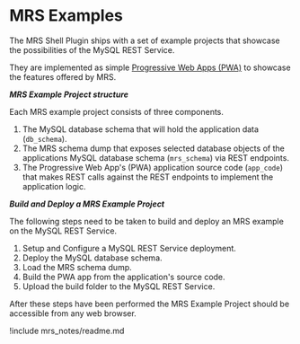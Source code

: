 <!-- Copyright (c) 2022, 2023, Oracle and/or its affiliates.

This program is free software; you can redistribute it and/or modify
it under the terms of the GNU General Public License, version 2.0,
as published by the Free Software Foundation.

This program is also distributed with certain software (including
but not limited to OpenSSL) that is licensed under separate terms, as
designated in a particular file or component or in included license
documentation.  The authors of MySQL hereby grant you an additional
permission to link the program and your derivative works with the
separately licensed software that they have included with MySQL.
This program is distributed in the hope that it will be useful,  but
WITHOUT ANY WARRANTY; without even the implied warranty of
MERCHANTABILITY or FITNESS FOR A PARTICULAR PURPOSE.  See
the GNU General Public License, version 2.0, for more details.

You should have received a copy of the GNU General Public License
along with this program; if not, write to the Free Software Foundation, Inc.,
51 Franklin St, Fifth Floor, Boston, MA 02110-1301 USA -->

# MRS Examples

The MRS Shell Plugin ships with a set of example projects that showcase the possibilities of the MySQL REST Service.

They are implemented as simple [Progressive Web Apps (PWA)](https://en.wikipedia.org/wiki/Progressive_web_app) to showcase the features offered by MRS.

**_MRS Example Project structure_**

Each MRS example project consists of three components.

1. The MySQL database schema that will hold the application data (`db_schema`).
2. The MRS schema dump that exposes selected database objects of the applications MySQL database schema (`mrs_schema`) via REST endpoints.
3. The Progressive Web App's (PWA) application source code (`app_code`) that makes REST calls against the REST endpoints to implement the application logic.

**_Build and Deploy a MRS Example Project_**

The following steps need to be taken to build and deploy an MRS example on the MySQL REST Service.

1. Setup and Configure a MySQL REST Service deployment.
2. Deploy the MySQL database schema.
3. Load the MRS schema dump.
4. Build the PWA app from the application's source code.
5. Upload the build folder to the MySQL REST Service.

After these steps have been performed the MRS Example Project should be accessible from any web browser.

!include mrs_notes/readme.md
